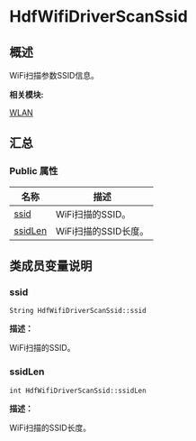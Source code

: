 # HdfWifiDriverScanSsid


## **概述**

WiFi扫描参数SSID信息。

**相关模块:**

[WLAN](wlan.md)


## **汇总**


### Public 属性

  | 名称 | 描述 | 
| -------- | -------- |
| [ssid](#ssid) | WiFi扫描的SSID。 | 
| [ssidLen](#ssidlen) | WiFi扫描的SSID长度。 | 


## **类成员变量说明**


### ssid

  
```
String HdfWifiDriverScanSsid::ssid
```

**描述：**

WiFi扫描的SSID。


### ssidLen

  
```
int HdfWifiDriverScanSsid::ssidLen
```

**描述：**

WiFi扫描的SSID长度。
